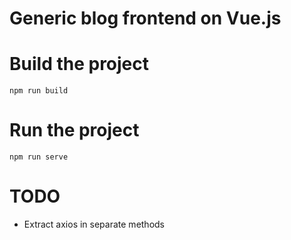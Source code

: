 # Generic blog frontend on Vue.js

# Build the project
`npm run build`

# Run the project
`npm run serve`

# TODO
- Extract axios in separate methods